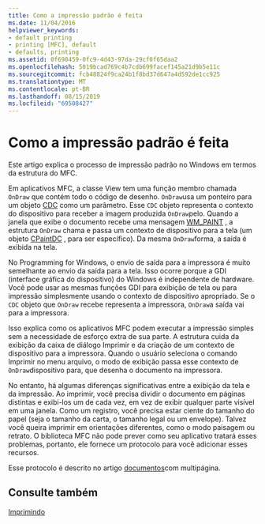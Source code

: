```yaml
---
title: Como a impressão padrão é feita
ms.date: 11/04/2016
helpviewer_keywords:
- default printing
- printing [MFC], default
- defaults, printing
ms.assetid: 0f698459-0fc9-4d43-97da-29cf0f65daa2
ms.openlocfilehash: 5019bcad769c4b7cdb699facef145a21d9b5e11c
ms.sourcegitcommit: fcb48824f9ca24b1f8bd37d647a4d592de1cc925
ms.translationtype: MT
ms.contentlocale: pt-BR
ms.lasthandoff: 08/15/2019
ms.locfileid: "69508427"
---
```

# <a name="how-default-printing-is-done"></a>Como a impressão padrão é feita

Este artigo explica o processo de impressão padrão no Windows em termos da estrutura do MFC.

Em aplicativos MFC, a classe View tem uma função membro chamada `OnDraw` que contém todo o código de desenho. `OnDraw`usa um ponteiro para um objeto [CDC](../mfc/reference/cdc-class.md) como um parâmetro. Esse `CDC` objeto representa o contexto do dispositivo para receber a imagem produzida `OnDraw`pelo. Quando a janela que exibe o documento recebe uma mensagem [WM_PAINT](/windows/win32/gdi/wm-paint) , a estrutura `OnDraw` chama e passa um contexto de dispositivo para a tela (um objeto [CPaintDC](../mfc/reference/cpaintdc-class.md) , para ser específico). Da mesma `OnDraw`forma, a saída é exibida na tela.

No Programming for Windows, o envio de saída para a impressora é muito semelhante ao envio da saída para a tela. Isso ocorre porque a GDI (interface gráfica do dispositivo) do Windows é independente de hardware. Você pode usar as mesmas funções GDI para exibição de tela ou para impressão simplesmente usando o contexto de dispositivo apropriado. Se o `CDC` objeto que `OnDraw` recebe representa a impressora, `OnDraw`a saída vai para a impressora.

Isso explica como os aplicativos MFC podem executar a impressão simples sem a necessidade de esforço extra de sua parte. A estrutura cuida da exibição da caixa de diálogo Imprimir e da criação de um contexto de dispositivo para a impressora. Quando o usuário seleciona o comando Imprimir no menu arquivo, o modo de exibição passa esse contexto de `OnDraw`dispositivo para, que desenha o documento na impressora.

No entanto, há algumas diferenças significativas entre a exibição da tela e da impressão. Ao imprimir, você precisa dividir o documento em páginas distintas e exibi-los um de cada vez, em vez de exibir qualquer parte visível em uma janela. Como um registro, você precisa estar ciente do tamanho do papel (seja o tamanho da carta, o tamanho legal ou um envelope). Talvez você queira imprimir em orientações diferentes, como o modo paisagem ou retrato. O biblioteca MFC não pode prever como seu aplicativo tratará esses problemas, portanto, ele fornece um protocolo para você adicionar esses recursos.

Esse protocolo é descrito no artigo [documentos](../mfc/multipage-documents.md)com multipágina.

## <a name="see-also"></a>Consulte também

[Imprimindo](../mfc/printing.md)
